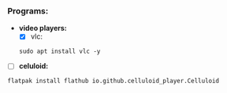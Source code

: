 ### Programs:

- **video players:**
  - [x] vlc:
  ```
  sudo apt install vlc -y
  ```
- [ ] **celuloid:**
```
flatpak install flathub io.github.celluloid_player.Celluloid
```
